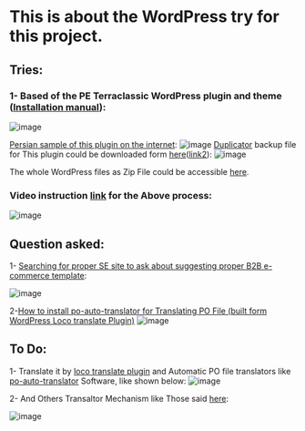 # This is about the WordPress try for this project.
## Tries:

### 1- Based of the PE Terraclassic WordPress plugin and theme ([Installation manual](https://www.pixelemu.com/documentation/wordpress-themes/pe-terraclassic-wordpress-theme-manual)):
![image](https://user-images.githubusercontent.com/6679151/117474053-d7b31300-af6f-11eb-8bff-90e369b87846.png)

[Persian sample of this plugin  on the internet](https://www.varamarz.com/):
![image](https://user-images.githubusercontent.com/6679151/117474269-03ce9400-af70-11eb-82c6-5ecd636af184.png)
[Duplicator](https://wordpress.org/plugins/duplicator/) backup file for This plugin could be downloaded form [here](https://transfer.sh/ywfpV/20210507_satluneh_added_theme_options3_c92901968cb7e3ad3963_20210507194943.daf)([link2](http://upindia.mobi/613149/9nz02s7)):
![image](https://user-images.githubusercontent.com/6679151/117508210-73a74380-af9d-11eb-870c-92b7ae36655c.png)

The whole WordPress files as Zip File could be accessible [here](https://www.mediafire.com/file/htxckmqhwgez6gq/Wordpress2.zip/file).

 ### Video instruction [link](https://soheil-dating.wistia.com/medias/ul4edsrqsl) for the Above process:
 ![image](https://user-images.githubusercontent.com/6679151/117523013-b97b0080-afcb-11eb-9104-756e535e668a.png)

 
## Question asked:

1- [Searching for proper SE site to ask about suggesting proper B2B e-commerce template](https://wordpress.meta.stackexchange.com/questions/4741/searching-for-proper-se-site-to-ask-about-suggesting-proper-b2b-e-commerce-templ):

![image](https://user-images.githubusercontent.com/6679151/117473684-77bc6c80-af6f-11eb-9289-ea8b980f6df0.png)

2-[How to install po-auto-translator for Translating PO File (built form WordPress Loco translate Plugin)](https://askubuntu.com/questions/1336763/how-to-install-po-auto-translator-for-translating-po-file-built-form-wordpress)
![image](https://user-images.githubusercontent.com/6679151/117473313-0f6d8b00-af6f-11eb-851a-5b51d8409db1.png)


## To Do:

1- Translate it by [loco translate plugin][1] and Automatic PO file translators like [po-auto-translator](https://sourceforge.net/p/po-auto-tran) Software, like shown below:
![image](https://user-images.githubusercontent.com/6679151/117475808-bb17da80-af71-11eb-80a5-87fb4e436651.png)

2- And Others Transaltor Mechanism like Those said [here](https://make.wordpress.org/polyglots/handbook/translating/glotpress-translate-wordpress-org/tools/):

![image](https://user-images.githubusercontent.com/6679151/117488429-a2afbc00-af81-11eb-8906-b4fae65eb7e9.png)


  [1]: https://localise.biz/wordpress/plugin
